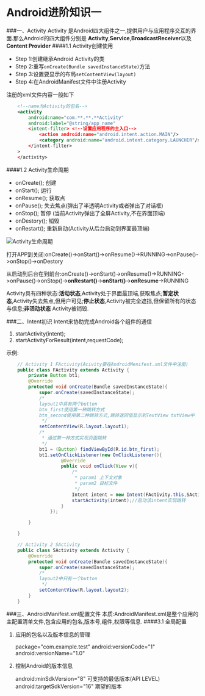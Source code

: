 Android进阶知识一
===
###一、Activity
Activity 是Android四大组件之一,提供用户与应用程序交互的界面.那么Android的四大组件分别是 **Activity**,**Service**,**BroadcastReceiver**以及 **Content Provider**
####1.1 Activity创建使用
+ Step 1:创建继承Android Activity的类
+ Step 2:重写```onCreate(Bundle savedInstanceState)```方法
+ Step 3:设置要显示的布局```setContentView(layout)```
+ Step 4:在AndroidManifest文件中注册Activity

注册的xml文件内容一般如下
```xml
    <!--name为Activity的包名-->
    <activity
        android:name="com.**.**.**Activity" 
        android:label="@string/app_name" 
        <intent-filter> <!--设置应用程序的主入口-->
            <action android:name="android.intent.action.MAIN"/>
            <category android:name="android.intent.category.LAUNCHER"/>
        </intent-filter>
    >        
    </activity>
```

####1.2 Activity生命周期
+ onCreate(); 创建
+ onStart(); 运行
+ onResume(); 获取点
+ onPause(); 失去焦点(弹出了半透明Activity或者弹出了对话框)
+ onStop(); 暂停 (当前Activity弹出了全屏Activity,不在界面顶端)
+ onDestory(); 销毁
+ onRestart(); 重新启动(Activity从后台启动到界面最顶端)

![Activity生命周期](http://pic002.cnblogs.com/images/2012/402670/2012050219053256.jpg)

打开APP到关闭:onCreate()->onStart()->onResume()->RUNNING->onPause()->onStop()->onDestory

从启动到后台在到前台:onCreate()->onStart()->onResume()->RUNNING->onPause()->onStop()->**onRestart()**->**onStart()**->**onResume**->RUNNING

Activity具有四种状态:**活动状态**,Activity处于界面最顶端,获取焦点;**暂定状态**,Activity失去焦点,但用户可见;**停止状态**,Activity被完全遮挡,但保留所有的状态与信息;**非活动状态** Activity被销毁.

###二、Intent初识
Intent来协助完成Android各个组件的通信

1. startActivity(intent);
2. startActivityForResult(intent,requestCode);

示例:
```java
    // Activity 1 FActivity(Acivity要在AndroidMenifest.xml文件中注册)
    public class FActivity extends Activity {
        private Button bt1;
        @Override
        protected void onCreate(Bundle savedInstanceState){
            super.onCreate(savedInstanceState);
            /*
            layout1中具有两个button
            btn_first使用第一种跳转方式
            btn_second使用第二种跳转方式,跳转返回值显示到TextView txtView中
             */
            setContentView(R.layout.layout1);  
            /*
             * 通过第一种方式实现页面跳转
             */
            bt1 = (Button) findViewById(R.id.btn_first);
            bt1.setOnClickListener(new OnClickListener(){
                    @Override
                    public void onClick(View v){
                        /*
                         * param1 上下文对象
                         * param2 目标文件
                         */
                        Intent intent = new Intent(FActivity.this,SActivity.class);
                        startActivity(intent);//启动该intent实现跳转
                    }
                });

        }

    }

    // Activity 2 SActivity
    public class SActivity extends Activity {
        @Override
        protected void onCreate(Bundle savedInstanceState){
            super.onCreate(savedInstanceState);
            /*
            layout2中只有一个button
             */
            setContentView(R.layout.layout2);  
        }
    }
```

###三、AndroidManifest.xml配置文件
本质:AndroidManifest.xml是整个应用的主配置清单文件,包含应用的包名,版本号,组件,权限等信息.
####3.1 全局配置
1. 应用的包名以及版本信息的管理
    
    package="com.example.test"
    android:versionCode="1"
    android:versionName="1.0"

2. 控制Android的版本信息

    android:minSdkVersion="8" 可支持的最低版本(API LEVEL)
    android:targetSdkVersion="16" 期望的版本
